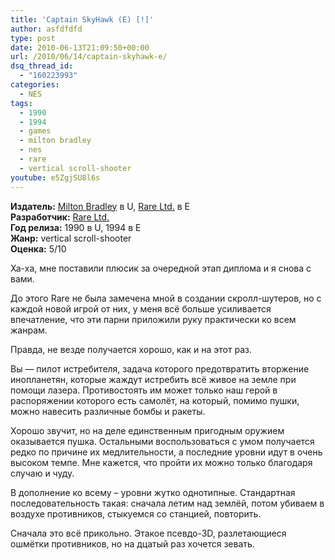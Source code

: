 ```yaml
---
title: 'Captain SkyHawk (E) [!]'
author: asfdfdfd
type: post
date: 2010-06-13T21:09:50+00:00
url: /2010/06/14/captain-skyhawk-e/
dsq_thread_id:
  - "160223993"
categories:
  - NES
tags:
  - 1990
  - 1994
  - games
  - milton bradley
  - nes
  - rare
  - vertical scroll-shooter
youtube: e5ZgjSU8l6s
---
```

**Издатель:** [Milton Bradley][1] в U, [Rare Ltd.][2] в E  
**Разработчик:** [Rare Ltd.][2]  
**Год релиза:** 1990 в U, 1994 в E  
**Жанр:** vertical scroll-shooter  
**Оценка:** 5/10

Ха-ха, мне поставили плюсик за очередной этап диплома и я снова с вами.

До этого Rare не была замечена мной в создании скролл-шутеров, но с каждой новой игрой от них, у меня всё больше усиливается впечатление, что эти парни приложили руку практически ко всем жанрам.

<!--more-->

Правда, не везде получается хорошо, как и на этот раз.

Вы — пилот истребителя, задача которого предотвратить вторжение инопланетян, которые жаждут истребить всё живое на земле при помощи лазера. Противостоять им может только наш герой в распоряжении которого есть самолёт, на который, помимо пушки, можно навесить различные бомбы и ракеты.

Хорошо звучит, но на деле единственным пригодным оружием оказывается пушка. Остальными воспользоваться с умом получается редко по причине их медлительности, а последние уровни идут в очень высоком темпе. Мне кажется, что пройти их можно только благодаря случаю и чуду.

В дополнение ко всему – уровни жутко однотипные. Стандартная последовательность такая: сначала летим над землёй, потом убиваем в воздухе противников, стыкуемся со станцией, повторить.

Сначала это всё прикольно. Этакое псевдо-3D, разлетающиеся ошмётки противников, но на дцатый раз хочется зевать.

 [1]: https://www.mobygames.com/company/milton-bradley-co
 [2]: https://www.mobygames.com/company/rare-limited